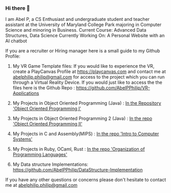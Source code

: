 ### Hi there 👋
I am Abel P, a CS Enthusiast and undergraduate student and teacher assistant at the University of Maryland College Park majoring in Computer Science and minoring in Business. 
Current Course: Advanced Data Structures, Data Science
Currently Working On: A Personal Website with an AI chatbot

If you are a recruiter or Hiring manager here is a small guide to my Github Profile:
1. My VR Game Template files:
If you would like to experience the VR, create a PlayCanvas Profile at https://playcanvas.com and contact me at abelphilip.philip@gmail.com for access to the project which you can run through a Virtual Reality Device. 
If you would just like to access the the files here is the Github Repo : https://github.com/AbelPPhilip/VR-Applications

2. My Projects in Object Oriented Programming (Java) :  [In the Repository 'Object Oriented Programming I'](https://github.com/AbelPPhilip/Object-Oriented-Programming-I)
3. My Projects in Object Oriented Programming 2 (Java) : [In the repo 'Object Oriented Programming II' ](https://github.com/AbelPPhilip/Object-Oriented-Programming-II)
4. My Projects in C and Assembly(MIPS) : [In the repo 'Intro to Computer Systems'](https://github.com/AbelPPhilip/Computer-Systems)
5. My Projects in Ruby, OCaml, Rust : [In the repo 'Organization of Programming Languages'](https://github.com/AbelPPhilip/Organization-of-Programming-Languages)
7. My Data structure Implementations:  https://github.com/AbelPPhilip/DataStructure-Implementation

If you have any other questions or concerns please don't hesitate to contact me at abelphilip.philip@gmail.com 


